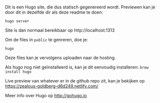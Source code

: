 Dit is een Hugo site, die dus statisch gegenereerd wordt.
Previewen kan je door dit in dezelfde dir als deze readme te doen:

`hugo server`

Site is dan normaal bereikbaar op http://localhost:1313

Om de files in `public` te genreren, doe je:

`hugo`

Deze files kan je vervolgens uploaden naar de hosting.

Als hugo nog niet geïnstalleerd is, kan je dit eenvoudig installeren:
`brew install hugo`

Live preview van whatever er in de github repo zit, kan je bekijken op https://zealous-goldberg-d6d249.netlify.com/

Meer info over Hugo op http://gohugo.io